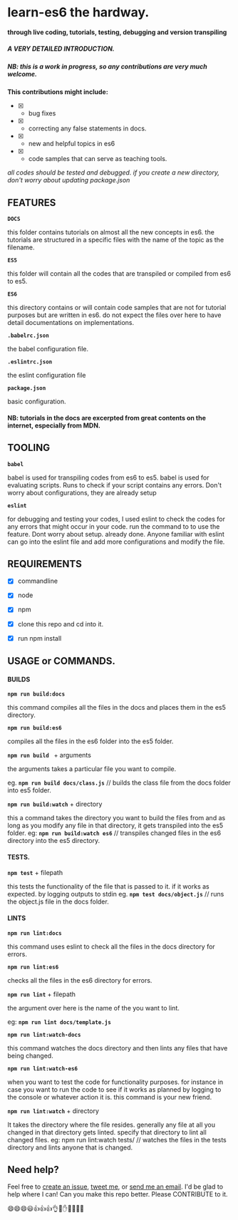 # learn-es6 the hardway.
**through live coding, tutorials, testing, debugging and version transpiling**
##### A VERY DETAILED INTRODUCTION.

##### NB: this is a work in progress, so any contributions are very much welcome.

**This contributions might include:**
- [x] - bug fixes
- [x] - correcting any false statements in docs.
- [x] - new and helpful topics in es6
- [x] - code samples that can serve as teaching tools.

*all codes should be tested and debugged. if you create a new directory, don't worry about updating package.json*


## FEATURES

**`DOCS`**

this folder contains tutorials on almost all the new concepts in es6. the tutorials are structured in a specific files with the name of the topic as the filename.

**`ES5`**

this folder will contain all the codes that are transpiled or compiled from es6 to es5.

**`ES6`**

this directory contains or will contain code samples that are not for tutorial purposes but are written in es6. do not expect the files over here to have detail documentations on implementations.

**`.babelrc.json`**

the babel configuration file.

**`.eslintrc.json`**

the eslint configuration file

**`package.json`**

basic configuration.

#### NB: tutorials in the docs are excerpted from great contents on the internet, especially from MDN.


## TOOLING

**`babel`**

babel is used for transpiling codes from es6 to es5. babel is used for evaluating scripts.
Runs to check if your script contains any errors. Don't worry about configurations, they are already setup

**`eslint`**

for debugging and testing your codes, I used eslint to check the codes for any errors that might occur in your code.
run the command to to use the feature. Dont worry about setup. already done.
Anyone familiar with eslint can go into the eslint file and add more configurations and modify the file.


## REQUIREMENTS

- [x] commandline
- [x] node
- [x] npm
- [x] clone this repo and cd into it.
- [x] run npm install


## USAGE or COMMANDS.

#### BUILDS

**`npm run build:docs`**

this command compiles all the files in the docs and places them in the es5 directory.


**`npm run build:es6`**

compiles all the files in the es6 folder into the es5 folder.


**`npm run build `** + arguments

the arguments takes a particular file you want to compile.

eg. **`npm run build docs/class.js`** // builds the class file from the docs folder into es5 folder.


**`npm run build:watch`** + directory

this a command takes the directory you want to build the files from and as long as you modify any file in that
directory, it gets transpiled into the es5 folder.
eg: **`npm run build:watch es6`** // transpiles changed files in the es6 directory into the es5 directory.


#### TESTS.

**`npm test`** + filepath

this tests the functionality of the file that is passed to it. if it works as expected. by logging outputs to stdin
eg. **`npm test docs/object.js`** // runs the object.js file in the docs folder.


#### LINTS

**`npm run lint:docs`**

this command uses eslint to check all the files in the docs directory for errors.


**`npm run lint:es6`**

checks all the files in the es6 directory for errors.


**`npm run lint`** + filepath

the argument over here is the name of the you want to lint.

eg: **`npm run lint docs/template.js`**


**`npm run lint:watch-docs`**

this command watches the docs directory and then lints any files that have being changed.


**`npm run lint:watch-es6`**

when you want to test the code for functionality purposes. for instance in case you want to run the code to see if it works as planned by logging to the console or whatever action it is. this command is your new friend.


**`npm run lint:watch`** + directory

It takes the directory where the file resides. generally any file at all you changed in that directory gets linted.
specify that directory to lint all changed files.
eg: npm run lint:watch tests/   // watches the files in the tests directory and lints anyone that is changed.


## Need help?
Feel free to [create an issue](http://github.com/DannyMcwaves/learn-es6/issues), [tweet me](http://twitter.com/DannyMcwaves), or [send me an email](mailto:dannymcwaves96@gmail.com). I'd be glad to help where I can! Can you make this repo better. Please CONTRIBUTE to it.

:smile::smile::smile::smiley::+1::+1::+1::ok_hand::metal::hand::raised_hands::muscle::clap::wave:
